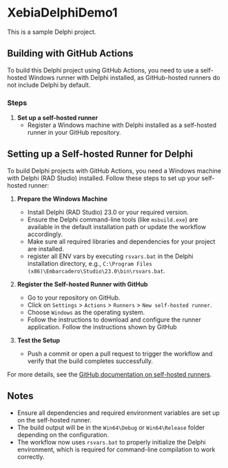 # XebiaDelphiDemo1

This is a sample Delphi project.

## Building with GitHub Actions

To build this Delphi project using GitHub Actions, you need to use a self-hosted Windows runner with Delphi installed, as GitHub-hosted runners do not include Delphi by default.

### Steps

1. **Set up a self-hosted runner**
   - Register a Windows machine with Delphi installed as a self-hosted runner in your GitHub repository.

## Setting up a Self-hosted Runner for Delphi

To build Delphi projects with GitHub Actions, you need a Windows machine with Delphi (RAD Studio) installed. Follow these steps to set up your self-hosted runner:

1. **Prepare the Windows Machine**
   - Install Delphi (RAD Studio) 23.0 or your required version.
   - Ensure the Delphi command-line tools (like `msbuild.exe`) are available in the default installation path or update the workflow accordingly.
   - Make sure all required libraries and dependencies for your project are installed.
   - register all ENV vars by executing `rsvars.bat` in the Delphi installation directory, e.g., `C:\Program Files (x86)\Embarcadero\Studio\23.0\bin\rsvars.bat`.

2. **Register the Self-hosted Runner with GitHub**
   - Go to your repository on GitHub.
   - Click on `Settings` > `Actions` > `Runners` > `New self-hosted runner`.
   - Choose `Windows` as the operating system.
   - Follow the instructions to download and configure the runner application. Follow the instructions shown by GitHub

4. **Test the Setup**
   - Push a commit or open a pull request to trigger the workflow and verify that the build completes successfully.

For more details, see the [GitHub documentation on self-hosted runners](https://docs.github.com/en/actions/hosting-your-own-runners/about-self-hosted-runners).

## Notes
- Ensure all dependencies and required environment variables are set up on the self-hosted runner.
- The build output will be in the `Win64\Debug` or `Win64\Release` folder depending on the configuration.
- The workflow now uses `rsvars.bat` to properly initialize the Delphi environment, which is required for command-line compilation to work correctly.
